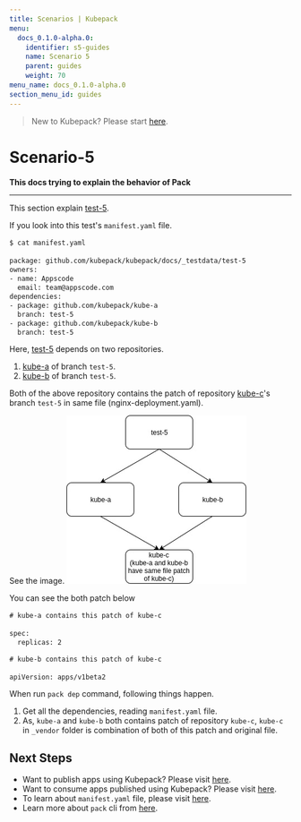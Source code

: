 ```yaml
---
title: Scenarios | Kubepack
menu:
  docs_0.1.0-alpha.0:
    identifier: s5-guides
    name: Scenario 5
    parent: guides
    weight: 70
menu_name: docs_0.1.0-alpha.0
section_menu_id: guides
---
```


> New to Kubepack? Please start [here](/docs/concepts/README.md).

# Scenario-5

**This docs trying to explain the behavior of Pack**
***

This section explain [test-5](https://github.com/kubepack/kubepack/tree/master/docs/_testdata/test-5).

If you look into this test's `manifest.yaml` file.

```console
$ cat manifest.yaml

package: github.com/kubepack/kubepack/docs/_testdata/test-5
owners:
- name: Appscode
  email: team@appscode.com
dependencies:
- package: github.com/kubepack/kube-a
  branch: test-5
- package: github.com/kubepack/kube-b
  branch: test-5
```

Here, [test-5](https://github.com/kubepack/kubepack/tree/master/docs/_testdata/test-5) depends on two repositories.
1. [kube-a](https://github.com/kubepack/kube-a) of branch `test-5`.
2. [kube-b](https://github.com/kubepack/kube-b) of branch `test-5`.

Both of the above repository contains the patch of repository [kube-c](https://github.com/kubepack/kube-c/tree/test-5)'s
 branch `test-5` in same file (nginx-deployment.yaml).

 See the image.
 ![alt text](/docs/_testdata/test-5/test-5.jpg)

You can see the both patch below

```console
# kube-a contains this patch of kube-c

spec:
  replicas: 2
```

```console
# kube-b contains this patch of kube-c

apiVersion: apps/v1beta2
```

When run `pack dep` command, following things happen.

1. Get all the dependencies, reading `manifest.yaml` file.
2. As, `kube-a` and `kube-b` both contains patch of repository `kube-c`,
`kube-c` in `_vendor` folder is combination of both of this patch and original file.


## Next Steps

- Want to publish apps using Kubepack? Please visit [here](/docs/concepts/how/publisher.md).
- Want to consume apps published using Kubepack? Please visit [here](/docs/concepts/how/user.md).
- To learn about `manifest.yaml` file, please visit [here](/docs/concepts/how/manifest.md).
- Learn more about `pack` cli from [here](/docs/concepts/how/cli.md).
